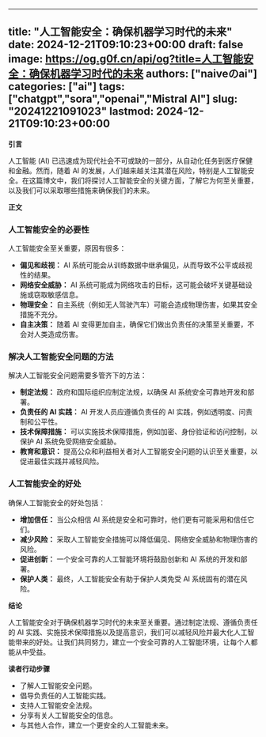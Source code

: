 
---
title: "人工智能安全：确保机器学习时代的未来"
date: 2024-12-21T09:10:23+00:00
draft: false
image: https://og.g0f.cn/api/og?title=人工智能安全：确保机器学习时代的未来
authors: ["naiveのai"]
categories: ["ai"]
tags: ["chatgpt","sora","openai","Mistral AI"]
slug: "20241221091023"
lastmod: 2024-12-21T09:10:23+00:00
---
**引言**

人工智能 (AI) 已迅速成为现代社会不可或缺的一部分，从自动化任务到医疗保健和金融。然而，随着 AI 的发展，人们越来越关注其潜在风险，特别是人工智能安全。在这篇博文中，我们将探讨人工智能安全的关键方面，了解它为何至关重要，以及我们可以采取哪些措施来确保我们的未来。

**正文**

### 人工智能安全的必要性

人工智能安全至关重要，原因有很多：

- **偏见和歧视：** AI 系统可能会从训练数据中继承偏见，从而导致不公平或歧视性的结果。
- **网络安全威胁：** AI 系统可能成为网络攻击的目标，这可能会破坏关键基础设施或窃取敏感信息。
- **物理安全：** 自主系统（例如无人驾驶汽车）可能会造成物理伤害，如果其安全措施不充分。
- **自主决策：** 随着 AI 变得更加自主，确保它们做出负责任的决策至关重要，不会对人类造成伤害。

### 解决人工智能安全问题的方法

解决人工智能安全问题需要多管齐下的方法：

- **制定法规：** 政府和国际组织应制定法规，以确保 AI 系统安全可靠地开发和部署。
- **负责任的 AI 实践：** AI 开发人员应遵循负责任的 AI 实践，例如透明度、问责制和公平性。
- **技术保障措施：** 可以实施技术保障措施，例如加密、身份验证和访问控制，以保护 AI 系统免受网络安全威胁。
- **教育和意识：** 提高公众和利益相关者对人工智能安全问题的认识至关重要，以促进最佳实践并减轻风险。

### 人工智能安全的好处

确保人工智能安全的好处包括：

- **增加信任：** 当公众相信 AI 系统是安全和可靠时，他们更有可能采用和信任它们。
- **减少风险：** 采取人工智能安全措施可以降低偏见、网络安全威胁和物理伤害的风险。
- **促进创新：** 一个安全可靠的人工智能环境将鼓励创新和 AI 系统的开发和部署。
- **保护人类：** 最终，人工智能安全有助于保护人类免受 AI 系统固有的潜在风险。

**结论**

人工智能安全对于确保机器学习时代的未来至关重要。通过制定法规、遵循负责任的 AI 实践、实施技术保障措施以及提高意识，我们可以减轻风险并最大化人工智能带来的好处。让我们共同努力，建立一个安全可靠的人工智能环境，让每个人都能从中受益。

**读者行动步骤**

* 了解人工智能安全问题。
* 倡导负责任的人工智能实践。
* 支持人工智能安全法规。
* 分享有关人工智能安全的信息。
* 与其他人合作，建立一个更安全的人工智能未来。